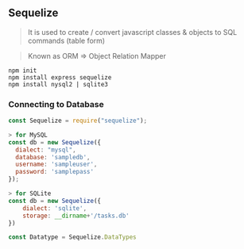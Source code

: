 ## Sequelize

> It is used to create / convert javascript classes & objects to SQL commands (table form)

> Known as ORM => Object Relation Mapper

```node
npm init
npm install express sequelize
npm install nysql2 | sqlite3
```

### Connecting to Database

```javascript
const Sequelize = require("sequelize");

> for MySQL
const db = new Sequelize({
  dialect: "mysql",
  database: 'sampledb',
  username: 'sampleuser',
  password: 'samplepass'
});

> for SQLite
const db = new Sequelize({
    dialect: 'sqlite',
    storage: __dirname+'/tasks.db'
})

const Datatype = Sequelize.DataTypes

```
